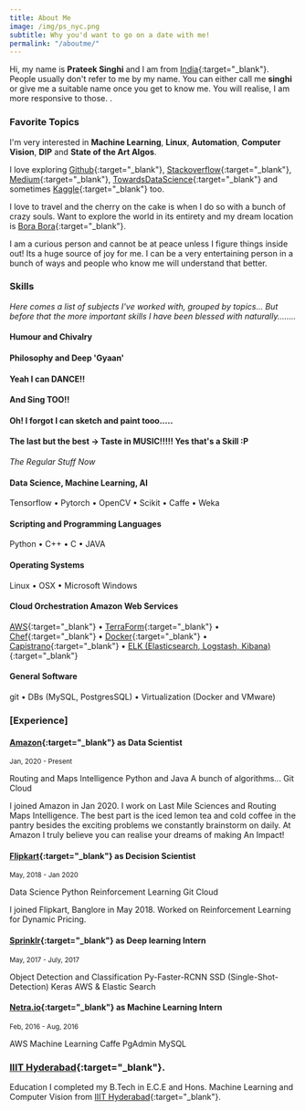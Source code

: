 ```yaml
--- 
title: About Me 
image: /img/ps_nyc.png 
subtitle: Why you'd want to go on a date with me!
permalink: "/aboutme/" 
--- 
```


Hi, my name is **Prateek Singhi** and I am from [India](https://goo.gl/maps/cGB1ipUz9YF2){:target="_blank"}. People usually don't refer to me by my name. You can either call me **singhi** or give me a suitable name once you get to know me. You will realise, I am more responsive to those. <i class="em em-smile"></i>. 

### <i class="fa fa-heart" aria-hidden="true"></i> Favorite Topics
I'm very interested in **Machine Learning**, **Linux**, **Automation**, **Computer Vision**, **DIP** and **State of the Art Algos**.

I love exploring [Github](https://github.com/){:target="_blank"}, [Stackoverflow](https://stackoverflow.com/){:target="_blank"}, [Medium](https://medium.com){:target="_blank"}, [TowardsDataScience](https://towardsdatascience.com/){:target="_blank"} and sometimes [Kaggle](https://kaggle.com){:target="_blank"} too.<br/>

I love to travel and the cherry on the cake is when I do so with a bunch of crazy souls. Want to explore the world in its entirety and my dream location is [Bora Bora](https://www.google.com/maps/place/Bora+Bora/@-16.5044211,-151.7736687,13z/data=!3m1!4b1!4m5!3m4!1s0x76bdbd188a4a98ab:0x160a089e92d5ce61!8m2!3d-16.5004126!4d-151.7414904){:target="_blank"}. 

I am a curious person and cannot be at peace unless I figure things inside out! Its a huge source of joy for me. I can be a very entertaining person in a bunch of ways and people who know me will understand that better.  

### <i class="fa fa-cubes" aria-hidden="true"></i> Skills 
*Here comes a list of subjects I've worked with, grouped by topics...* 
*But before that the more important skills I have been blessed with naturally........*

#### <i class="fa fa-gear" aria-hidden="true"></i> Humour and Chivalry
#### <i class="fa fa-gear" aria-hidden="true"></i> Philosophy and Deep 'Gyaan'
#### <i class="fa fa-gear" aria-hidden="true"></i> Yeah I can DANCE!!
#### <i class="fa fa-gear" aria-hidden="true"></i> And Sing TOO!! 
#### <i class="fa fa-gear" aria-hidden="true"></i> Oh! I forgot I can sketch and paint tooo.....
#### <i class="fa fa-gear" aria-hidden="true"></i> The last but the best -> Taste in MUSIC!!!!! Yes that's a Skill :P

*The Regular Stuff Now*
#### <i class="fa fa-gear" aria-hidden="true"></i> Data Science, Machine Learning, AI 

Tensorflow &bull; Pytorch &bull; OpenCV &bull; Scikit &bull; Caffe &bull; Weka

#### <i class="fa fa-code" aria-hidden="true"></i> Scripting and Programming Languages 

Python &bull; C++ &bull; C &bull; JAVA

#### <i class="fa fa-terminal" aria-hidden="true"></i> Operating Systems 

Linux &bull; OSX &bull; Microsoft Windows

#### <i class="fa fa-cloud" aria-hidden="true"></i> Cloud Orchestration Amazon Web Services

[AWS](https://aws.amazon.com){:target="_blank"} &bull; [TerraForm](https://www.terraform.io/){:target="_blank"} &bull; [Chef](https://www.chef.io/){:target="_blank"} &bull; [Docker](https://www.docker.com/){:target="_blank"} &bull; [Capistrano](http://capistranorb.com/){:target="_blank"} &bull; [ELK (Elasticsearch, Logstash, Kibana)](https://www.elastic.co/webinars/introduction-elk-stack){:target="_blank"} 

#### <i class="fa fa-gear" aria-hidden="true"></i> General Software 

git &bull; DBs (MySQL, PostgresSQL) &bull; Virtualization (Docker and VMware) 

### <i class="fa fa-briefcase" aria-hidden="true"></i> [Experience] 


#### <i class="fa fa-building-o" aria-hidden="true"></i>[Amazon](https://www.amazon.in/){:target="_blank"} as **Data Scientist** 
<small> <i class="fa fa-calendar" aria-hidden="true"></i> Jan, 2020 - Present </small> 

<span class="badge">Routing and Maps Intelligence</span> 
<span class="badge">Python and Java</span> 
<span class="badge">A bunch of algorithms...</span> 
<span class="badge">Git</span> <span class="badge">Cloud</span>

I joined Amazon in Jan 2020. I work on Last Mile Sciences and Routing Maps Intelligence. The best part is the iced lemon tea and cold coffee in the pantry besides the exciting problems we constantly brainstorm on daily. At Amazon I truly believe you can realise your dreams of making An Impact! 

#### <i class="fa fa-building-o" aria-hidden="true"></i>[Flipkart](https://www.flipkart.com/){:target="_blank"} as **Decision Scientist** 
<small> <i class="fa fa-calendar" aria-hidden="true"></i> May, 2018 - Jan 2020 </small> 

<span class="badge">Data Science</span> 
<span class="badge">Python</span> 
<span class="badge">Reinforcement Learning</span> 
<span class="badge">Git</span> <span class="badge">Cloud</span>

I joined Flipkart, Banglore in May 2018. Worked on Reinforcement Learning for Dynamic Pricing. 

#### <i class="fa fa-building-o" aria-hidden="true"></i> [Sprinklr](https://www.sprinklr.com/){:target="_blank"} as **Deep learning Intern** 
<small> <i class="fa fa-calendar" aria-hidden="true"></i> May, 2017 - July, 2017 </small>

<span class="badge">Object Detection and Classification</span> 
<span class="badge">Py-Faster-RCNN</span> 
<span class="badge">SSD (Single-Shot-Detection)</span> <span class="badge">Keras</span> 
<span class="badge">AWS & Elastic Search</span> 

#### <i class="fa fa-building-o" aria-hidden="true"></i> [Netra.io](http://www.netra.io/){:target="_blank"} as **Machine Learning Intern** 
<small> <i class="fa fa-calendar" aria-hidden="true"></i> Feb, 2016 - Aug, 2016 </small> 

<span class="badge">AWS</span> 
<span class="badge">Machine Learning</span> 
<span class="badge">Caffe</span> 
<span class="badge">PgAdmin</span> 
<span class="badge">MySQL</span> 

### <i class="fa fa-graduation-cap" aria-hidden="true"></i> [IIIT Hyderabad](https://www.iiit.ac.in/){:target="_blank"}.
Education I completed my B.Tech in E.C.E and Hons. Machine Learning and Computer Vision from [IIIT Hyderabad](https://www.iiit.ac.in/){:target="_blank"}.
